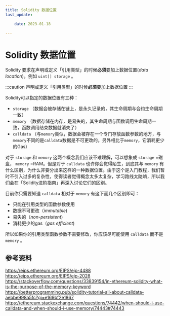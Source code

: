 ```yaml
---
title: Solidity 数据位置
last_update:

    date: 2023-01-18

---
```


# Solidity 数据位置

Solidity 要求在声明或定义「引用类型」的时候**必须**要加上数据位置(*data location*)。例如 `uint[] storage` 。

:::caution
声明或定义「引用类型」的时候**必须**要加上数据位置
:::

Solidity可以指定的数据位置有三种：

* `storage` （数据会被存储在链上，是永久记录的，其生命周期与合约生命周期一致）
* `memory` （数据存储在内存，是易失的，其生命周期与函数调用生命周期一致，函数调用结束数据就消失了）
* `calldata` （与`memory`类似，数据会被存在一个专门存放函数参数的地方，与`memory`不同的是`calldata`数据是不可更改的。另外相比于`memory`，它消耗更少的Gas）

对于 `storage` 和 `memory` 这两个概念我们应该不难理解，可以想象成 `storage` =磁盘， `memory` =RAM。但是对于 `calldata` 也许你会觉得陌生，到底其与 `memory` 有什么区别，为什么非要分出来这样的一种数据位置。由于这个是入门教程，我们暂时不引入过多的复杂性，使得读者觉得概念太多太复杂，学习路线太陡峭，所以我们会在「Solidity进阶指南」再深入讨论它们的区别。

目前你只需要知道 `calldata` 相对于 `memory` 有这下面几个区别即可：

* 只能在引用类型的函数参数使用
* 数据不可更改（_immutable_)
* 易失的（_non-persistent_)
* 消耗更少的gas（_gas efficient_)

所以如果你的引用类型函数参数不需要修改，你应该尽可能使用 `calldata` 而不是 `memory` 。

## 参考资料

https://eips.ethereum.org/EIPS/eip-4488
https://eips.ethereum.org/EIPS/eip-2028
https://stackoverflow.com/questions/33839154/in-ethereum-solidity-what-is-the-purpose-of-the-memory-keyword
https://betterprogramming.pub/solidity-tutorial-all-about-calldata-aebbe998a5fc?gi=e169bf2e1867
https://ethereum.stackexchange.com/questions/74442/when-should-i-use-calldata-and-when-should-i-use-memory/74443#74443
